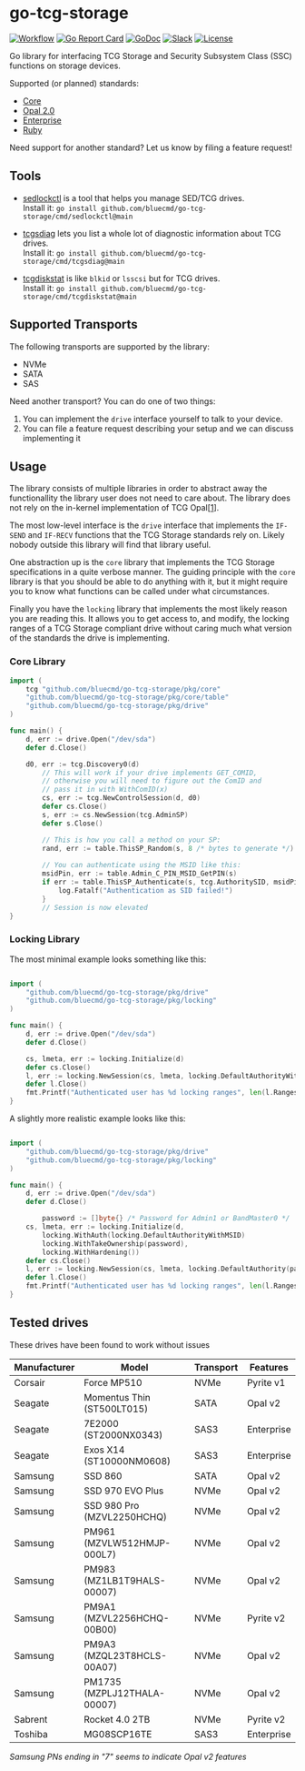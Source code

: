# go-tcg-storage

[![Workflow](https://github.com/bluecmd/go-tcg-storage/workflows/Release/badge.svg)](https://github.com/bluecmd/go-tcg-storage/actions/workflows/release.yml)
[![Go Report Card](https://goreportcard.com/badge/github.com/bluecmd/go-tcg-storage)](https://goreportcard.com/report/github.com/bluecmd/go-tcg-storage)
[![GoDoc](https://godoc.org/github.com/bluecmd/go-tcg-storage?status.svg)](https://pkg.go.dev/github.com/bluecmd/go-tcg-storage@main)
[![Slack](https://slack.osfw.dev/badge.svg)](https://slack.osfw.dev)
[![License](https://img.shields.io/badge/License-BSD%203--Clause-blue.svg)](https://github.com/bluecmd/go-tcg-storage/blob/master/LICENSE)

Go library for interfacing TCG Storage and Security Subsystem Class (SSC) functions on storage devices.

Supported (or planned) standards:

 * [Core](https://trustedcomputinggroup.org/resource/tcg-storage-architecture-core-specification/)
 * [Opal 2.0](https://trustedcomputinggroup.org/resource/storage-work-group-storage-security-subsystem-class-opal/)
 * [Enterprise](https://trustedcomputinggroup.org/resource/storage-work-group-storage-security-subsystem-class-enterprise-specification/)
 * [Ruby](https://trustedcomputinggroup.org/resource/tcg-storage-security-subsystem-class-ruby-specification/)

Need support for another standard? Let us know by filing a feature request!

## Tools

 * [sedlockctl](cmd/sedlockctl/README.md) is a tool that helps you manage SED/TCG drives.<br>
   Install it: `go install github.com/bluecmd/go-tcg-storage/cmd/sedlockctl@main`

 * [tcgsdiag](cmd/tcgsdiag/README.md) lets you list a whole lot of diagnostic information about TCG drives.<br>
   Install it: `go install github.com/bluecmd/go-tcg-storage/cmd/tcgsdiag@main`

 * [tcgdiskstat](cmd/tcgdiskstat/README.md) is like `blkid` or `lsscsi` but for TCG drives.<br>
   Install it: `go install github.com/bluecmd/go-tcg-storage/cmd/tcgdiskstat@main`


## Supported Transports

The following transports are supported by the library:

 * NVMe
 * SATA
 * SAS

Need another transport? You can do one of two things:

 1. You can implement the `drive` interface yourself to talk to your device.
 2. You can file a feature request describing your setup and we can discuss implementing it

## Usage

The library consists of multiple libraries in order to abstract
away the functionallity the library user does not need to care about.
The library does not rely on the in-kernel implementation of
TCG Opal[[1](https://github.com/torvalds/linux/commit/455a7b238cd6bc68c4a550cbbd37c1e22b64f71c)].

The most low-level interface is the `drive` interface that implements
the `IF-SEND` and `IF-RECV` functions that the TCG Storage standards
rely on. Likely nobody outside this library will find that library useful.

One abstraction up is the `core` library that implements the 
TCG Storage specifications in a quite verbose manner. The guiding
principle with the `core` library is that you should be able to do
anything with it, but it might require you to know what functions
can be called under what circumstances.

Finally you have the `locking` library that implements the most
likely reason you are reading this. It allows you to get access
to, and modify, the locking ranges of a TCG Storage compliant
drive without caring much what version of the standards the drive
is implementing.

### Core Library

```go
import (
	tcg "github.com/bluecmd/go-tcg-storage/pkg/core"
	"github.com/bluecmd/go-tcg-storage/pkg/core/table"
	"github.com/bluecmd/go-tcg-storage/pkg/drive"
)

func main() {
	d, err := drive.Open("/dev/sda")
	defer d.Close()

	d0, err := tcg.Discovery0(d)
        // This will work if your drive implements GET_COMID,
        // otherwise you will need to figure out the ComID and
        // pass it in with WithComID(x)
        cs, err := tcg.NewControlSession(d, d0)
        defer cs.Close()
        s, err := cs.NewSession(tcg.AdminSP)
        defer s.Close()

        // This is how you call a method on your SP:
        rand, err := table.ThisSP_Random(s, 8 /* bytes to generate */)
        
        // You can authenticate using the MSID like this:
        msidPin, err := table.Admin_C_PIN_MSID_GetPIN(s)
        if err := table.ThisSP_Authenticate(s, tcg.AuthoritySID, msidPin); err != nil {
        	log.Fatalf("Authentication as SID failed!")
        }
        // Session is now elevated
}
```

### Locking Library

The most minimal example looks something like this:

```go

import (
	"github.com/bluecmd/go-tcg-storage/pkg/drive"
	"github.com/bluecmd/go-tcg-storage/pkg/locking"
)

func main() {
	d, err := drive.Open("/dev/sda")
	defer d.Close()

	cs, lmeta, err := locking.Initialize(d)
	defer cs.Close()
	l, err := locking.NewSession(cs, lmeta, locking.DefaultAuthorityWithMSID)
	defer l.Close()
	fmt.Printf("Authenticated user has %d locking ranges", len(l.Ranges))
}
```

A slightly more realistic example looks like this:
```go

import (
	"github.com/bluecmd/go-tcg-storage/pkg/drive"
	"github.com/bluecmd/go-tcg-storage/pkg/locking"
)

func main() {
	d, err := drive.Open("/dev/sda")
	defer d.Close()

        password := []byte{} /* Password for Admin1 or BandMaster0 */
	cs, lmeta, err := locking.Initialize(d,
		locking.WithAuth(locking.DefaultAuthorityWithMSID)
		locking.WithTakeOwnership(password),
		locking.WithHardening())
	defer cs.Close()
	l, err := locking.NewSession(cs, lmeta, locking.DefaultAuthority(password))
	defer l.Close()
	fmt.Printf("Authenticated user has %d locking ranges", len(l.Ranges))
}
```

## Tested drives

These drives have been found to work without issues

| Manufacturer | Model | Transport | Features |
|--------------|-------|-----------|----------|
| Corsair | Force MP510 | NVMe | Pyrite v1 |
| Seagate | Momentus Thin (ST500LT015) | SATA | Opal v2 |
| Seagate | 7E2000 (ST2000NX0343) | SAS3 | Enterprise |
| Seagate | Exos X14 (ST10000NM0608) | SAS3 | Enterprise |
| Samsung | SSD 860 | SATA | Opal v2 |
| Samsung | SSD 970 EVO Plus | NVMe | Opal v2 |
| Samsung | SSD 980 Pro (MZVL2250HCHQ) | NVMe | Opal v2 |
| Samsung | PM961 (MZVLW512HMJP-000L7) | NVMe | Opal v2 |
| Samsung | PM983 (MZ1LB1T9HALS-00007) | NVMe | Opal v2 |
| Samsung | PM9A1 (MZVL2256HCHQ-00B00) | NVMe | Pyrite v2 |
| Samsung | PM9A3 (MZQL23T8HCLS-00A07) | NVMe | Opal v2 |
| Samsung | PM1735 (MZPLJ12THALA-00007) | NVMe | Opal v2 |
| Sabrent | Rocket 4.0 2TB | NVMe | Pyrite v2 |
| Toshiba | MG08SCP16TE | SAS3 | Enterprise |

*Samsung PNs ending in "7" seems to indicate Opal v2 features*
